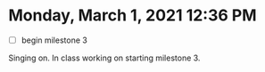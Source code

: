 # Monday, March  1, 2021 12:36 PM
- [ ] begin milestone 3

Singing on. In class working on starting milestone 3. 
